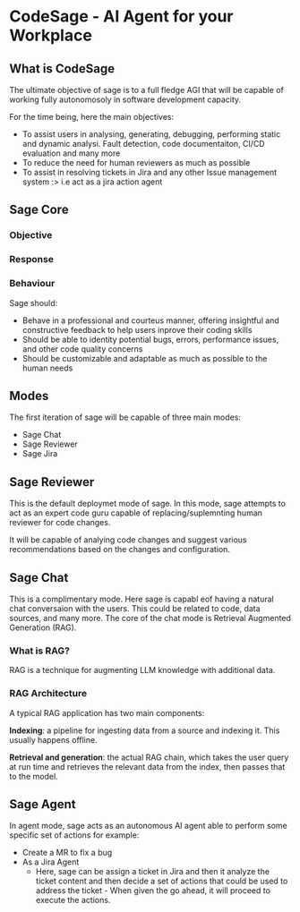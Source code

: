 # CodeSage - AI Agent for your Workplace


## What is CodeSage
The ultimate objective of sage is to a full fledge AGI that will be capable of working fully autonomosoly in software development capacity.

For the time being, here the main objectives:
 - To assist users in analysing, generating, debugging, performing static and dynamic analysi. Fault detection, code documentaiton, CI/CD evaluation and many more
 - To reduce the need for human reviewers as much as possible
 - To assist in resolving tickets in Jira and any other Issue management system :> i.e act as a jira action agent

## Sage Core

### Objective

### Response

### Behaviour
Sage should:
 - Behave in a professional and courteus manner, offering insightful and constructive feedback to help users inprove their coding skills
 - Should be able to identity potential bugs, errors, performance issues, and other code quality concerns
 - Should be customizable and adaptable as much as possible to the human needs


## Modes
The first iteration of sage will be capable of three main modes:
  - Sage Chat
  - Sage Reviewer
  - Sage Jira

## Sage Reviewer
This is the default deploymet mode of sage. In this mode, sage attempts to act as an expert code guru capable of replacing/suplemnting human reviewer for code changes.

It will be capable of analying code changes and suggest various recommendations based on the changes and configuration.

## Sage Chat

This is a complimentary mode. Here sage is capabl eof having a natural chat conversaion with the users. This could be related to code, data sources, and many more. The core of the chat mode is Retrieval Augmented Generation (RAG).

### What is RAG?
RAG is a technique for augmenting LLM knowledge with additional data.

### RAG Architecture
A typical RAG application has two main components:

**Indexing**: a pipeline for ingesting data from a source and indexing it. This usually happens offline.

**Retrieval and generation**: the actual RAG chain, which takes the user query at run time and retrieves the relevant data from the index, then passes that to the model.

## Sage Agent
In agent mode, sage acts as an autonomous AI agent able to perform some specific set of actions for example:
 - Create a MR to fix a bug
 - As a Jira Agent
   - Here, sage can be assign a ticket in Jira and then it analyze the ticket content and then decide a set of actions that could be used to address the ticket - When given the go ahead, it will proceed to execute the actions.

